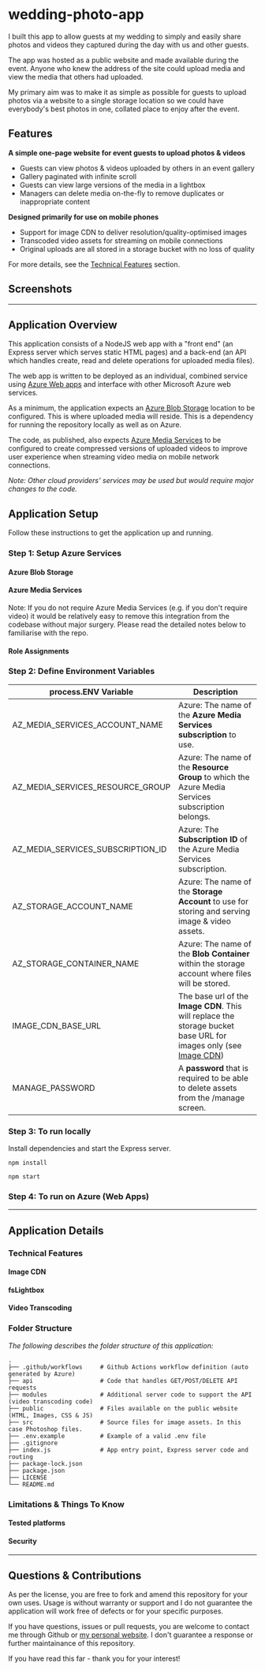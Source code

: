 # wedding-photo-app

I built this app to allow guests at my wedding to simply and easily share 
photos and videos they captured during the day with us and other guests. 

The app was hosted as a public website and made available during the event. 
Anyone who knew the address of the site could upload media and view the 
media that others had uploaded. 

My primary aim was to make it as simple as possible for guests to upload photos
via a website to a single storage location so we could have everybody's best
photos in one, collated place to enjoy after the event.

## Features

**A simple one-page website for event guests to upload photos & videos**
* Guests can view photos & videos uploaded by others in an event gallery
* Gallery paginated with infinite scroll
* Guests can view large versions of the media in a lightbox
* Managers can delete media on-the-fly to remove duplicates or inappropriate content

**Designed primarily for use on mobile phones**
* Support for image CDN to deliver resolution/quality-optimised images
* Transcoded video assets for streaming on mobile connections
* Original uploads are all stored in a storage bucket with no loss of quality

For more details, see the [Technical Features](#technical-features) section.

## Screenshots


---

## Application Overview

This application consists of a NodeJS web app with a "front end" (an Express 
server which serves static HTML pages) and a back-end (an API which handles 
create, read and delete operations for uploaded media files).

The web app is written to be deployed as an individual, combined service using 
[Azure Web apps](https://azure.microsoft.com/en-gb/products/app-service/web) 
and interface with other Microsoft Azure web services. 

As a minimum, the application expects an 
[Azure Blob Storage](https://azure.microsoft.com/en-gb/products/storage/blobs) 
location to be configured. This is where uploaded media will reside. This is a 
dependency for running the repository locally as well as on Azure. 

The code, as published, also expects 
[Azure Media Services](https://azure.microsoft.com/en-gb/products/media-services) 
to be configured to create compressed versions of uploaded videos to improve user 
experience when streaming video media on mobile network connections.

_Note: Other cloud providers' services may be used but would require major changes to the code._


## Application Setup

Follow these instructions to get the application up and running.

### Step 1: Setup Azure Services

#### Azure Blob Storage

#### Azure Media Services

Note: If you do not require Azure Media Services (e.g. if you don't require video)
it would be relatively easy to remove this integration from the codebase without
major surgery. Please read the detailed notes below to familiarise with the repo.

#### Role Assignments


<a name="environment-variables"></a>
### Step 2: Define Environment Variables

| process.ENV Variable              | Description                                                                                                                    |
|-----------------------------------|--------------------------------------------------------------------------------------------------------------------------------|
| AZ_MEDIA_SERVICES_ACCOUNT_NAME    | Azure: The name of the **Azure Media Services subscription** to use.                                                           |
| AZ_MEDIA_SERVICES_RESOURCE_GROUP  | Azure: The name of the **Resource Group** to which the Azure Media Services subscription belongs.                              |
| AZ_MEDIA_SERVICES_SUBSCRIPTION_ID | Azure: The **Subscription ID** of the Azure Media Services subscription.                                                       |
| AZ_STORAGE_ACCOUNT_NAME           | Azure: The name of the **Storage Account** to use for storing and serving image & video assets.                                |
| AZ_STORAGE_CONTAINER_NAME         | Azure: The name of the **Blob Container** within the storage account where files will be stored.                               |
| IMAGE_CDN_BASE_URL                | The base url of the **Image CDN**. This will replace the storage bucket base URL for images only (see [Image CDN](#image-cdn)) |
| MANAGE_PASSWORD                   | A **password** that is required to be able to delete assets from the /manage screen.                                           |


### Step 3: To run locally

Install dependencies and start the Express server.

```npm install```

```npm start```


### Step 4: To run on Azure (Web Apps)


---


## Application Details

<a name="technical-features"></a>
### Technical Features

<a name="image-cdn"></a>
#### Image CDN

#### fsLightbox

#### Video Transcoding

### Folder Structure
_The following describes the folder structure of this application:_

    .
    ├── .github/workflows     # Github Actions workflow definition (auto generated by Azure)
    ├── api                   # Code that handles GET/POST/DELETE API requests
    ├── modules               # Additional server code to support the API (video transcoding code)
    ├── public                # Files available on the public website (HTML, Images, CSS & JS)
    ├── src                   # Source files for image assets. In this case Photoshop files.
    ├── .env.example          # Example of a valid .env file
    ├── .gitignore
    ├── index.js              # App entry point, Express server code and routing
    ├── package-lock.json
    ├── package.json
    ├── LICENSE
    └── README.md

### Limitations & Things To Know

#### Tested platforms

#### Security

---

## Questions & Contributions

As per the license, you are free to fork and amend this repository for your own uses.
Usage is without warranty or support and I do not guarantee the application will work 
free of defects or for your specific purposes.

If you have questions, issues or pull requests, you are welcome to contact me through
Github or [my personal website](https://andrewchart.co.uk/contact-me). I don't guarantee 
a response or further maintainance of this repository. 

If you have read this far - thank you for your interest!
